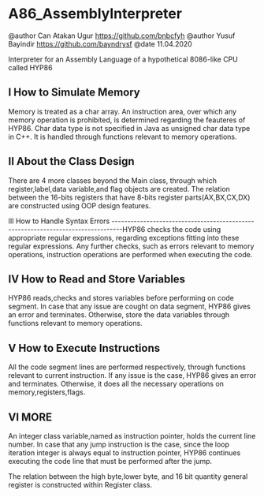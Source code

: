 # A86_AssemblyInterpreter

@author Can Atakan Ugur https://github.com/bnbcfyh
@author Yusuf Bayindir  https://github.com/bayndrysf
@date   11.04.2020

Interpreter for an Assembly Language of a hypothetical 8086-like CPU called HYP86



I How to Simulate Memory
---------------------------------------------------------------------------------------------------
Memory is treated as a char array. An instruction area, over which any memory operation is prohibited,
is determined regarding the feauteres of HYP86. Char data type is not specified in Java as unsigned char data type in C++. It is handled through functions relevant to memory operations.


II About the Class Design
---------------------------------------------------------------------------------
There are 4 more classes beyond the Main class, through which register,label,data variable,and flag objects are created. The relation between the 16-bits registers that have 8-bits register parts(AX,BX,CX,DX) are constructed using OOP design features.
   

III How to Handle Syntax Errors
---------------------------------------------------------------------------------HYP86 checks the code using appropriate regular expressions, regarding exceptions fitting into these regular expressions. Any further checks, such as errors relevant to memory operations, instruction operations are performed when executing the code.



IV How to Read and Store Variables
---------------------------------------------------------------------------------
HYP86 reads,checks and stores variables before performing on code segment. In case that any 
issue are cought on data segment, HYP86 gives an error and terminates. Otherwise, store the data
variables through functions relevant to memory operations.



V How to Execute Instructions
---------------------------------------------------------------------------------------------------
All the code segment lines are performed respectively,  through functions relevant to current 
instruction. If any issue is the case, HYP86 gives an error and terminates. Otherwise, it does
all the necessary operations on memory,registers,flags.



VI MORE
--------------------------------------------------------------------------------
An integer class variable,named as instruction pointer, holds the current line number. In case that 
any jump instruction is the case, since the loop iteration integer is always equal to instruction pointer, HYP86 continues executing the code line that must be performed after the jump.

The relation between the high byte,lower byte, and 16 bit quantity general register is constructed within Register class.

 

